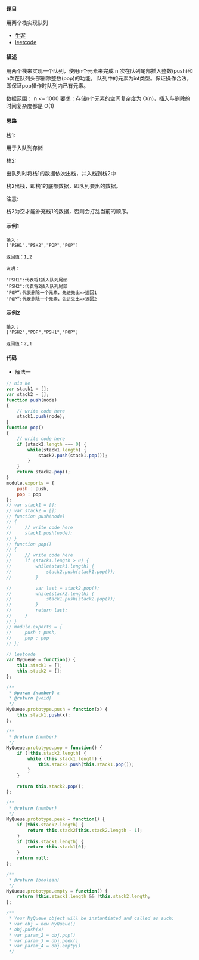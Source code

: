#### 題目
用两个栈实现队列
- [牛客](https://www.nowcoder.com/practice/54275ddae22f475981afa2244dd448c6?tpId=13&tqId=23281&ru=/ta/coding-interviews&qru=/ta/coding-interviews/question-ranking)
- [leetcode](https://leetcode-cn.com/problems/implement-queue-using-stacks/)
#### 描述
用两个栈来实现一个队列，使用n个元素来完成 n 次在队列尾部插入整数(push)和n次在队列头部删除整数(pop)的功能。 队列中的元素为int类型。保证操作合法，即保证pop操作时队列内已有元素。

数据范围： n <= 1000
要求：存储n个元素的空间复杂度为 O(n)，插入与删除的时间复杂度都是 O(1)

#### 思路
栈1:

用于入队列存储

栈2:

出队列时将栈1的数据依次出栈，并入栈到栈2中

栈2出栈，即栈1的底部数据，即队列要出的数据。

注意:

栈2为空才能补充栈1的数据，否则会打乱当前的顺序。

#### 示例1
```
输入：
["PSH1","PSH2","POP","POP"]

返回值：1,2

说明：

"PSH1":代表将1插入队列尾部
"PSH2":代表将2插入队列尾部
"POP“:代表删除一个元素，先进先出=>返回1
"POP“:代表删除一个元素，先进先出=>返回2 
```
#### 示例2
```
输入：
["PSH2","POP","PSH1","POP"]

返回值：2,1
```

#### 代码
- 解法一
```js
// niu ke
var stack1 = [];
var stack2 = [];
function push(node)
{
    // write code here
    stack1.push(node);
}
function pop()
{
    // write code here
    if (stack2.length === 0) {
        while(stack1.length) {
            stack2.push(stack1.pop());
        }
    }
    return stack2.pop();
}
module.exports = {
    push : push,
    pop : pop
};
// var stack1 = [];
// var stack2 = [];
// function push(node)
// {
//     // write code here
//     stack1.push(node);
// }
// function pop()
// {
//     // write code here
//     if (stack1.length > 0) {
//         while(stack1.length) {
//             stack2.push(stack1.pop());
//         }

//         var last = stack2.pop();
//         while(stack2.length) {
//             stack1.push(stack2.pop());
//         }
//         return last;
//     }
// }
// module.exports = {
//     push : push,
//     pop : pop
// };

// leetcode
var MyQueue = function() {
    this.stack1 = [];
    this.stack2 = [];
};

/** 
 * @param {number} x
 * @return {void}
 */
MyQueue.prototype.push = function(x) {
    this.stack1.push(x);
};

/**
 * @return {number}
 */
MyQueue.prototype.pop = function() {
    if (!this.stack2.length) {
        while (this.stack1.length) {
            this.stack2.push(this.stack1.pop());
        }
    }

    return this.stack2.pop();
};

/**
 * @return {number}
 */
MyQueue.prototype.peek = function() {
    if (this.stack2.length) {
        return this.stack2[this.stack2.length - 1];
    }
    if (this.stack1.length) {
        return this.stack1[0];
    }
    return null;
};

/**
 * @return {boolean}
 */
MyQueue.prototype.empty = function() {
    return !this.stack1.length && !this.stack2.length;
};

/**
 * Your MyQueue object will be instantiated and called as such:
 * var obj = new MyQueue()
 * obj.push(x)
 * var param_2 = obj.pop()
 * var param_3 = obj.peek()
 * var param_4 = obj.empty()
 */
```
